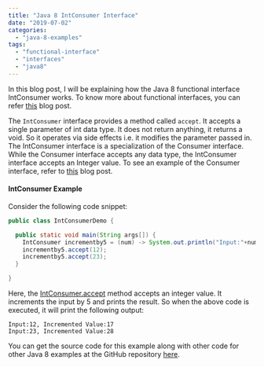 ```yaml
---
title: "Java 8 IntConsumer Interface"
date: "2019-07-02"
categories: 
  - "java-8-examples"
tags: 
  - "functional-interface"
  - "interfaces"
  - "java8"
---
```


In this blog post, I will be explaining how the Java 8 functional interface IntConsumer works. To know more about functional interfaces, you can refer [this](https://reshmabidikar.github.io/2019/03/java-8-functional-interface.html) blog post.

The `IntConsumer` interface provides a method called `accept`. It accepts a single parameter of int data type. It does not return anything, it returns a void. So it operates via side effects i.e. it modifies the parameter passed in. The IntConsumer interface is a specialization of the Consumer interface. While the Consumer interface accepts any data type, the IntConsumer interface accepts an Integer value. To see an example of the Consumer interface, refer to [this](https://reshmabidikar.github.io/2019/03/java-8-consumer-interface-example.html) blog post.

#### IntConsumer Example

Consider the following code snippet:

```java
public class IntConsumerDemo {

  public static void main(String args[]) {
    IntConsumer incrementby5 = (num) -> System.out.println("Input:"+num+", Incremented Value:"+(num+5));
    incrementby5.accept(12);
    incrementby5.accept(23);
  }

}

```

Here, the [IntConsumer.accept](https://docs.oracle.com/javase/8/docs/api/java/util/function/IntConsumer.html#accept-int-) method accepts an integer value. It increments the input by 5 and prints the result. So when the above code is executed, it will print the following output:

```
Input:12, Incremented Value:17
Input:23, Incremented Value:28
```

You can get the source code for this example along with other code for other Java 8 examples at the GitHub repository [here](https://github.com/reshmabidikar/Java8Demo).
